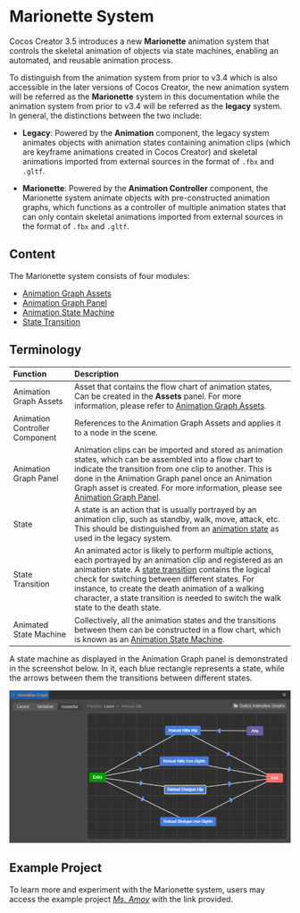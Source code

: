 # Marionette System

Cocos Creator 3.5 introduces a new **Marionette** animation system that controls the skeletal animation of objects via state machines, enabling an automated, and reusable animation process.

To distinguish from the animation system from prior to v3.4 which is also accessible in the later versions of Cocos Creator, the new animation system will be referred as the **Marionette** system in this documentation while the animation system from prior to v3.4 will be referred as the **legacy** system. In general, the distinctions between the two include:

- **Legacy**: Powered by the **Animation** component, the legacy system animates objects with animation states containing animation clips (which are keyframe animations created in Cocos Creator) and skeletal animations imported from external sources in the format of `.fbx` and `.gltf`.

- **Marionette**: Powered by the **Animation Controller** component, the Marionette system animate objects with pre-constructed animation graphs, which functions as a controller of multiple animation states that can only contain skeletal animations imported from external sources in the format of `.fbx` and `.gltf`.

## Content

The Marionette system consists of four modules:

- [Animation Graph Assets](animation-graph.md)
- [Animation Graph Panel](animation-graph-panel.md)
- [Animation State Machine](animation-graph-basics.md)
- [State Transition](state-transition.md)

## Terminology

| Function | Description |
| :--- | :--- |
| Animation Graph Assets | Asset that contains the flow chart of animation states, Can be created in the **Assets** panel. For more information, please refer to [Animation Graph Assets](animation-graph.md). |
| Animation Controller Component | References to the Animation Graph Assets and applies it to a node in the scene. |
| Animation Graph Panel |Animation clips can be imported and stored as animation states, which can be assembled into a flow chart to indicate the transition from one clip to another. This is done in the Animation Graph panel once an Animation Graph asset is created. For more information, please see [Animation Graph Panel](animation-graph-panel.md). |
| State | A state is an action that is usually portrayed by an animation clip, such as standby, walk, move, attack, etc. This should be distinguished from an [animation state](../animation-state.md) as used in the legacy system. |
| State Transition | An animated actor is likely to perform multiple actions, each portrayed by an animation clip and registered as an animation state. A [state transition](state-transition.md) contains the logical check for switching between different states. For instance, to create the death animation of a walking character, a state transition is needed to switch the walk state to the death state. |
| Animated State Machine | Collectively, all the animation states and the transitions between them can be constructed in a flow chart, which is known as an [Animation State Machine](animation-graph-basics.md). |

A state machine as displayed in the Animation Graph panel is demonstrated in the screenshot below. In it, each blue rectangle represents a state, while the arrows between them the transitions between different states.

![example](animation-graph-basics/example.png)

## Example Project

To learn more and experiment with the Marionette system, users may access the example project [*Ms. Amoy*](https://github.com/cocos-creator/MarionetteDemo) with the link provided.
